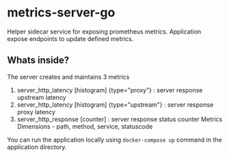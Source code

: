 # metrics-server-go
Helper sidecar service for exposing prometheus metrics. Application expose endpoints to update defined metrics. 

## Whats inside?
The server creates and maintains 3 metrics
 1) server_http_latency [histogram] {type="proxy"} 	  :  server response upstream latency
 2) server_http_latency [histogram] {type="upstream"} :	 server response proxy latency
 3) server_http_response [counter] 					  :  server response status counter
 Metrics Dimensions - path, method, service, statuscode

You can run the application locally using `docker-compose up` command in the application directory.